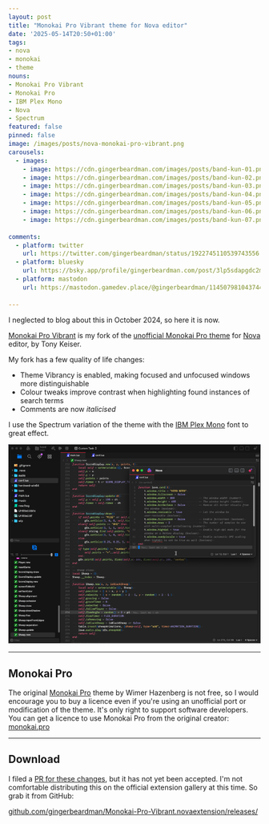 ```yaml
---
layout: post
title: "Monokai Pro Vibrant theme for Nova editor"
date: '2025-05-14T20:50+01:00'
tags:
- nova
- monokai
- theme
nouns:
- Monokai Pro Vibrant
- Monokai Pro
- IBM Plex Mono
- Nova
- Spectrum
featured: false
pinned: false
image: /images/posts/nova-monokai-pro-vibrant.png
carousels:
  - images:
    - image: https://cdn.gingerbeardman.com/images/posts/band-kun-01.png
    - image: https://cdn.gingerbeardman.com/images/posts/band-kun-02.png
    - image: https://cdn.gingerbeardman.com/images/posts/band-kun-03.png
    - image: https://cdn.gingerbeardman.com/images/posts/band-kun-04.png
    - image: https://cdn.gingerbeardman.com/images/posts/band-kun-05.png
    - image: https://cdn.gingerbeardman.com/images/posts/band-kun-06.png
    - image: https://cdn.gingerbeardman.com/images/posts/band-kun-07.png

comments:
  - platform: twitter
    url: https://twitter.com/gingerbeardman/status/1922745110539743556
  - platform: bluesky
    url: https://bsky.app/profile/gingerbeardman.com/post/3lp5sdapgdc2m
  - platform: mastodon
    url: https://mastodon.gamedev.place/@gingerbeardman/114507981043744973

---
```


I neglected to blog about this in October 2024, so here it is now.

[Monokai Pro Vibrant](https://github.com/gingerbeardman/Monokai-Pro-Vibrant.novaextension/releases/) is my fork of the [unofficial Monokai Pro theme](https://github.com/keisto/Monokai-Pro.novaextension) for [Nova](https://nova.app) editor, by Tony Keiser.

My fork has a few quality of life changes:

- Theme Vibrancy is enabled, making focused and unfocused windows more distinguishable
- Colour tweaks improve contrast when highlighting found instances of search terms
- Comments are now *italicised*

I use the Spectrum variation of the theme with the [IBM Plex Mono](https://github.com/IBM/plex/releases/tag/%40ibm%2Fplex-mono%401.1.0) font to great effect.

![IMG](/images/posts/nova-monokai-pro-vibrant.png)

----

## Monokai Pro

The original [Monokai Pro](https://monokai.pro) theme by Wimer Hazenberg is not free, so I would encourage you to buy a licence even if you're using an unofficial port or modification of the theme. It's only right to support software developers. You can get a licence to use Monokai Pro from the original creator: [monokai.pro](https://monokai.pro)

----

## Download

I filed a [PR for these changes](https://github.com/keisto/Monokai-Pro.novaextension/pull/9), but it has not yet been accepted. I'm not comfortable distributing this on the official extension gallery at this time. So grab it from GitHub:

[github.com/gingerbeardman/Monokai-Pro-Vibrant.novaextension/releases/](https://github.com/gingerbeardman/Monokai-Pro-Vibrant.novaextension/releases/)
